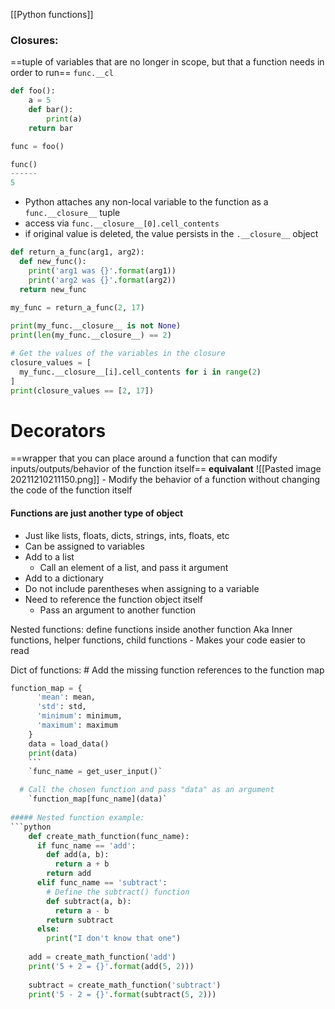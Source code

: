 [[Python functions]]
### Closures:
==tuple of variables that are no longer in scope, but that a function needs in order to run==
`func.__cl`

```python
def foo():
    a = 5
    def bar():
        print(a)
    return bar

func = foo()

func()
------
5
```
- Python attaches any non-local variable to the function as a `func.__closure__` tuple
- access via `func.__closure__[0].cell_contents`
- if original value is deleted, the value persists in the `.__closure__` object
```python
def return_a_func(arg1, arg2):
  def new_func():
    print('arg1 was {}'.format(arg1))
    print('arg2 was {}'.format(arg2))
  return new_func
    
my_func = return_a_func(2, 17)

print(my_func.__closure__ is not None)
print(len(my_func.__closure__) == 2)

# Get the values of the variables in the closure
closure_values = [
  my_func.__closure__[i].cell_contents for i in range(2)
]
print(closure_values == [2, 17])
```

# Decorators
==wrapper that you can place around a function that can modify inputs/outputs/behavior of the function itself==
**equivalant**
![[Pasted image 20211210211150.png]]
	- Modify the behavior of a function without changing the code of the function itself
	
#### Functions are just another type of object
- Just like lists, floats, dicts, strings, ints, floats, etc
- Can be assigned to variables
- Add to a list
  - Call an element of a list, and pass it argument
- Add to a dictionary
- Do not include parentheses when assigning to a variable
- Need to reference the function object itself
	- Pass an argument to another function

Nested functions: define functions inside another function
Aka Inner functions, helper functions, child functions
	- Makes your code easier to read

Dict of functions:
	# Add the missing function references to the function map
```python
function_map = {
	  'mean': mean,
	  'std': std,
	  'minimum': minimum,
	  'maximum': maximum
	}
	data = load_data()
	print(data)
	```
	`func_name = get_user_input()`

  # Call the chosen function and pass "data" as an argument
	`function_map[func_name](data)`
	
##### Nested function example:
```python
	def create_math_function(func_name):
	  if func_name == 'add':
	    def add(a, b):
	      return a + b
	    return add
	  elif func_name == 'subtract':
	    # Define the subtract() function
	    def subtract(a, b):
	      return a - b
	    return subtract
	  else:
	    print("I don't know that one")
	    
	add = create_math_function('add')
	print('5 + 2 = {}'.format(add(5, 2)))
	
	subtract = create_math_function('subtract')
	print('5 - 2 = {}'.format(subtract(5, 2)))
```
	
